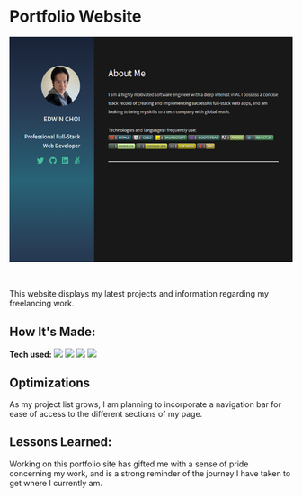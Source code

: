 <h1>Portfolio Website</h1>
<p>
  <a href="https://edwinchoi.netlify.app/" target="_blank">
    <img src="https://github.com/ec-coding/Personal-Site/blob/main/images/Portfolio%20Banner.png">
  </a>
</p>
<br />

This website displays my latest projects and information regarding my freelancing work.

## How It's Made:

**Tech used:**     <img src="https://img.shields.io/static/v1?label=|&message=HTML5&color=23555f&style=plastic&logo=html5"/>
    <img src="https://img.shields.io/static/v1?label=|&message=CSS3&color=285f65&style=plastic&logo=css3"/>
    <img src="https://img.shields.io/static/v1?label=|&message=JAVASCRIPT&color=3c7f5d&style=plastic&logo=javascript"/>
    <img src="https://img.shields.io/static/v1?label=|&message=BOOTSTRAP&color=316c5e&style=plastic&logo=bootstrap"/>

## Optimizations

As my project list grows, I am planning to incorporate a navigation bar for ease of access to the different sections of my page.

## Lessons Learned:

Working on this portfolio site has gifted me with a sense of pride concerning my work, and is a strong reminder of the journey I have taken to get where I currently am.


